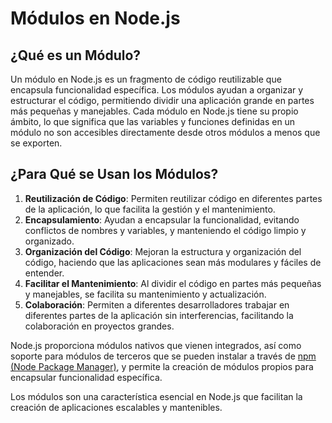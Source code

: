 # Módulos en Node.js

## ¿Qué es un Módulo?

Un módulo en Node.js es un fragmento de código reutilizable que encapsula funcionalidad específica. Los módulos ayudan a organizar y estructurar el código, permitiendo dividir una aplicación grande en partes más pequeñas y manejables. Cada módulo en Node.js tiene su propio ámbito, lo que significa que las variables y funciones definidas en un módulo no son accesibles directamente desde otros módulos a menos que se exporten.

## ¿Para Qué se Usan los Módulos?

1. **Reutilización de Código**: Permiten reutilizar código en diferentes partes de la aplicación, lo que facilita la gestión y el mantenimiento.
2. **Encapsulamiento**: Ayudan a encapsular la funcionalidad, evitando conflictos de nombres y variables, y manteniendo el código limpio y organizado.
3. **Organización del Código**: Mejoran la estructura y organización del código, haciendo que las aplicaciones sean más modulares y fáciles de entender.
4. **Facilitar el Mantenimiento**: Al dividir el código en partes más pequeñas y manejables, se facilita su mantenimiento y actualización.
5. **Colaboración**: Permiten a diferentes desarrolladores trabajar en diferentes partes de la aplicación sin interferencias, facilitando la colaboración en proyectos grandes.

Node.js proporciona módulos nativos que vienen integrados, así como soporte para módulos de terceros que se pueden instalar a través de [npm (Node Package Manager)](npm.md), y permite la creación de módulos propios para encapsular funcionalidad específica.

Los módulos son una característica esencial en Node.js que facilitan la creación de aplicaciones escalables y mantenibles.
